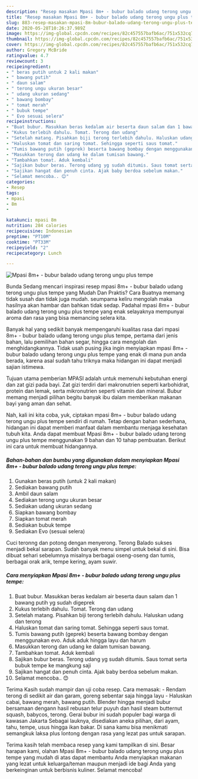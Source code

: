 ```yaml
---
description: "Resep masakan Mpasi 8m+ - bubur balado udang terong ungu plus tempe | Cara Buat Mpasi 8m+ - bubur balado udang terong ungu plus tempe Yang Enak Dan Mudah"
title: "Resep masakan Mpasi 8m+ - bubur balado udang terong ungu plus tempe | Cara Buat Mpasi 8m+ - bubur balado udang terong ungu plus tempe Yang Enak Dan Mudah"
slug: 883-resep-masakan-mpasi-8m-bubur-balado-udang-terong-ungu-plus-tempe-cara-buat-mpasi-8m-bubur-balado-udang-terong-ungu-plus-tempe-yang-enak-dan-mudah
date: 2020-05-28T10:26:37.989Z
image: https://img-global.cpcdn.com/recipes/82c457557bafb6ac/751x532cq70/mpasi-8m-bubur-balado-udang-terong-ungu-plus-tempe-foto-resep-utama.jpg
thumbnail: https://img-global.cpcdn.com/recipes/82c457557bafb6ac/751x532cq70/mpasi-8m-bubur-balado-udang-terong-ungu-plus-tempe-foto-resep-utama.jpg
cover: https://img-global.cpcdn.com/recipes/82c457557bafb6ac/751x532cq70/mpasi-8m-bubur-balado-udang-terong-ungu-plus-tempe-foto-resep-utama.jpg
author: Gregory McBride
ratingvalue: 4.7
reviewcount: 3
recipeingredient:
- " beras putih untuk 2 kali makan"
- " bawang putih"
- " daun salam"
- " terong ungu ukuran besar"
- " udang ukuran sedang"
- " bawang bombay"
- " tomat merah"
- " bubuk tempe"
- " Evo sesuai selera"
recipeinstructions:
- "Buat bubur. Masukkan beras kedalam air beserta daun salam dan 1 bawang putih yg sudah digeprek"
- "Kukus terlebih dahulu. Tomat. Terong dan udang"
- "Setelah matang. Pisahkan biji terong terlebih dahulu. Haluskan udang dan terong"
- "Haluskan tomat dan saring tomat. Sehingga seperti saus tomat."
- "Tumis bawang putih (geprek) beserta bawang bombay dengan menggunakan evo. Aduk aduk hingga layu dan harum"
- "Masukkan terong dan udang ke dalam tumisan bawang."
- "Tambahkan tomat. Aduk kembali"
- "Sajikan bubur beras. Terong udang yg sudah ditumis. Saus tomat serta bubuk tempe ke mangkung saji"
- "Sajikan hangat dan penuh cinta. Ajak baby berdoa sebelum makan."
- "Selamat mencoba.. 😊"
categories:
- Resep
tags:
- mpasi
- 8m
- 

katakunci: mpasi 8m  
nutrition: 284 calories
recipecuisine: Indonesian
preptime: "PT10M"
cooktime: "PT33M"
recipeyield: "2"
recipecategory: Lunch

---
```



![Mpasi 8m+ - bubur balado udang terong ungu plus tempe](https://img-global.cpcdn.com/recipes/82c457557bafb6ac/751x532cq70/mpasi-8m-bubur-balado-udang-terong-ungu-plus-tempe-foto-resep-utama.jpg)

Bunda Sedang mencari inspirasi resep mpasi 8m+ - bubur balado udang terong ungu plus tempe yang Mudah Dan Praktis? Cara Buatnya memang tidak susah dan tidak juga mudah. seumpama keliru mengolah maka hasilnya akan hambar dan bahkan tidak sedap. Padahal mpasi 8m+ - bubur balado udang terong ungu plus tempe yang enak selayaknya mempunyai aroma dan rasa yang bisa memancing selera kita.

Banyak hal yang sedikit banyak mempengaruhi kualitas rasa dari mpasi 8m+ - bubur balado udang terong ungu plus tempe, pertama dari jenis bahan, lalu pemilihan bahan segar, hingga cara mengolah dan menghidangkannya. Tidak usah pusing jika ingin menyiapkan mpasi 8m+ - bubur balado udang terong ungu plus tempe yang enak di mana pun anda berada, karena asal sudah tahu triknya maka hidangan ini dapat menjadi sajian istimewa.

Tujuan utama pemberian MPASI adalah untuk memenuhi kebutuhan energi dan zat gizi pada bayi. Zat gizi terdiri dari makronutrien seperti karbohidrat, protein dan lemak, serta mikronutrien seperti vitamin dan mineral. Bubur memang menjadi pilihan begitu banyak ibu dalam memberikan makanan bayi yang aman dan sehat.


Nah, kali ini kita coba, yuk, ciptakan mpasi 8m+ - bubur balado udang terong ungu plus tempe sendiri di rumah. Tetap dengan bahan sederhana, hidangan ini dapat memberi manfaat dalam membantu menjaga kesehatan tubuh kita. Anda dapat membuat Mpasi 8m+ - bubur balado udang terong ungu plus tempe menggunakan 9 bahan dan 10 tahap pembuatan. Berikut ini cara untuk membuat hidangannya.

<!--inarticleads1-->

##### Bahan-bahan dan bumbu yang digunakan dalam menyiapkan Mpasi 8m+ - bubur balado udang terong ungu plus tempe:

1. Gunakan  beras putih (untuk 2 kali makan)
1. Sediakan  bawang putih
1. Ambil  daun salam
1. Sediakan  terong ungu ukuran besar
1. Sediakan  udang ukuran sedang
1. Siapkan  bawang bombay
1. Siapkan  tomat merah
1. Sediakan  bubuk tempe
1. Sediakan  Evo (sesuai selera)


Cuci teronng dan potong dengan menyerong. Terong Balado sukses menjadi bekal sarapan. Sudah banyak menu simpel untuk bekal di sini. Bisa dibuat sehari sebelumnya misalnya berbagai oseng-oseng dan tumis, berbagai orak arik, tempe kering, ayam suwir. 

<!--inarticleads2-->

##### Cara menyiapkan Mpasi 8m+ - bubur balado udang terong ungu plus tempe:

1. Buat bubur. Masukkan beras kedalam air beserta daun salam dan 1 bawang putih yg sudah digeprek
1. Kukus terlebih dahulu. Tomat. Terong dan udang
1. Setelah matang. Pisahkan biji terong terlebih dahulu. Haluskan udang dan terong
1. Haluskan tomat dan saring tomat. Sehingga seperti saus tomat.
1. Tumis bawang putih (geprek) beserta bawang bombay dengan menggunakan evo. Aduk aduk hingga layu dan harum
1. Masukkan terong dan udang ke dalam tumisan bawang.
1. Tambahkan tomat. Aduk kembali
1. Sajikan bubur beras. Terong udang yg sudah ditumis. Saus tomat serta bubuk tempe ke mangkung saji
1. Sajikan hangat dan penuh cinta. Ajak baby berdoa sebelum makan.
1. Selamat mencoba.. 😊


Terima Kasih sudah mampir dan uji coba resep. Cara memasak: - Rendam terong di sedikit air dan garam, goreng sebentar saja hingga layu - Haluskan cabai, bawang merah, bawang putih. Blender hingga menjadi bubur bersamaan dengann hasil rebusan telur puyuh dan hasil steam butternut squash, babycos, terong. Gerai bubur ini sudah populer bagi warga di kawasan Jakarta Sebagai lauknya, disediakan aneka pilihan, dari ayam, tahu, tempe, usus hingga ikan bakar. Di sana kamu bisa menikmati semangkuk laksa plus lontong dengan rasa yang lezat pas untuk sarapan. 

Terima kasih telah membaca resep yang kami tampilkan di sini. Besar harapan kami, olahan Mpasi 8m+ - bubur balado udang terong ungu plus tempe yang mudah di atas dapat membantu Anda menyiapkan makanan yang lezat untuk keluarga/teman maupun menjadi ide bagi Anda yang berkeinginan untuk berbisnis kuliner. Selamat mencoba!
